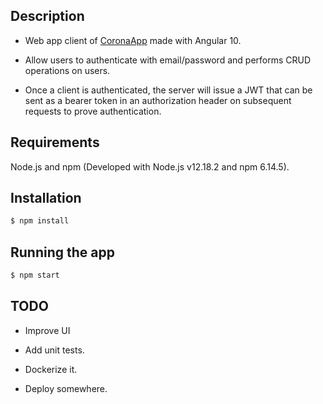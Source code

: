 ## Description

- Web app client of [CoronaApp](https://github.com/iamtomasbatista/coronaapp) made with Angular 10. 

- Allow users to authenticate with email/password and performs CRUD operations on users.

- Once a client is authenticated, the server will issue a JWT that can be sent as a bearer token in an authorization header on subsequent requests to prove authentication.

## Requirements

Node.js and npm (Developed with Node.js v12.18.2 and npm 6.14.5).

## Installation

```bash
$ npm install
```

## Running the app

```bash
$ npm start
```

## TODO

- Improve UI

- Add unit tests. 

- Dockerize it. 

- Deploy somewhere.